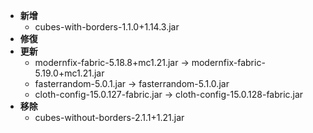 - **新增**
    - cubes-with-borders-1.1.0+1.14.3.jar
- **修復**
- **更新**
    - modernfix-fabric-5.18.8+mc1.21.jar -> modernfix-fabric-5.19.0+mc1.21.jar
    - fasterrandom-5.0.1.jar -> fasterrandom-5.1.0.jar
    - cloth-config-15.0.127-fabric.jar -> cloth-config-15.0.128-fabric.jar
- **移除**
    - cubes-without-borders-2.1.1+1.21.jar